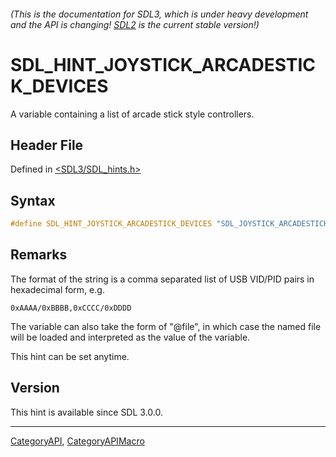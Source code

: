 ###### (This is the documentation for SDL3, which is under heavy development and the API is changing! [SDL2](https://wiki.libsdl.org/SDL2/) is the current stable version!)
# SDL_HINT_JOYSTICK_ARCADESTICK_DEVICES

A variable containing a list of arcade stick style controllers.

## Header File

Defined in [<SDL3/SDL_hints.h>](https://github.com/libsdl-org/SDL/blob/main/include/SDL3/SDL_hints.h)

## Syntax

```c
#define SDL_HINT_JOYSTICK_ARCADESTICK_DEVICES "SDL_JOYSTICK_ARCADESTICK_DEVICES"
```

## Remarks

The format of the string is a comma separated list of USB VID/PID pairs in
hexadecimal form, e.g.

`0xAAAA/0xBBBB,0xCCCC/0xDDDD`

The variable can also take the form of "@file", in which case the named
file will be loaded and interpreted as the value of the variable.

This hint can be set anytime.

## Version

This hint is available since SDL 3.0.0.

----
[CategoryAPI](CategoryAPI), [CategoryAPIMacro](CategoryAPIMacro)

